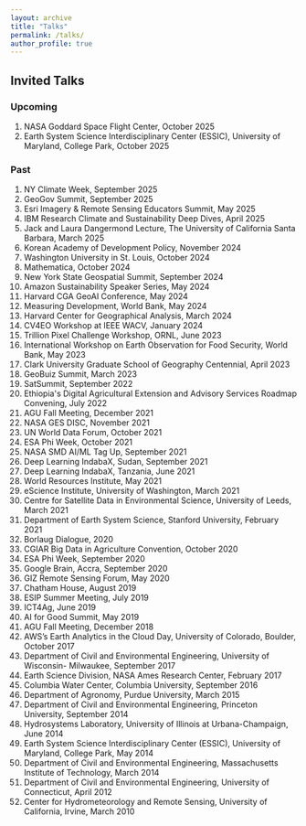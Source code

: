 ```yaml
---
layout: archive
title: "Talks"
permalink: /talks/
author_profile: true
---
```


## Invited Talks

### Upcoming
1. NASA Goddard Space Flight Center, October 2025
1. Earth System Science Interdisciplinary Center (ESSIC), University of Maryland, College Park, October 2025

### Past
1. NY Climate Week, September 2025
1. GeoGov Summit, September 2025
1. Esri Imagery & Remote Sensing Educators Summit, May 2025
1. IBM Research Climate and Sustainability Deep Dives, April 2025
1. Jack and Laura Dangermond Lecture, The University of California Santa Barbara, March 2025
1. Korean Academy of Development Policy, November 2024
2. Washington University in St. Louis, October 2024
3. Mathematica, October 2024
4. New York State Geospatial Summit, September 2024
5. Amazon Sustainability Speaker Series, May 2024
6. Harvard CGA GeoAI Conference, May 2024
7. Measuring Development, World Bank, May 2024
8. Harvard Center for Geographical Analysis, March 2024
9. CV4EO Workshop at IEEE WACV, January 2024
10.	Trillion Pixel Challenge Workshop, ORNL, June 2023
11.	International Workshop on Earth Observation for Food Security, World Bank, May 2023
12.	Clark University Graduate School of Geography Centennial, April 2023
13.	GeoBuiz Summit, March 2023
14.	SatSummit, September 2022
15.	Ethiopia's Digital Agricultural Extension and Advisory Services Roadmap Convening, July 2022
16.	AGU Fall Meeting, December 2021
17.	NASA GES DISC, November 2021
18.	UN World Data Forum, October 2021
19.	ESA Phi Week, October 2021
20.	NASA SMD AI/ML Tag Up, September 2021
21.	Deep Learning IndabaX, Sudan, September 2021
22.	Deep Learning IndabaX, Tanzania, June 2021
23.	World Resources Institute, May 2021
24.	eScience Institute, University of Washington, March 2021
25.	Centre for Satellite Data in Environmental Science, University of Leeds, March 2021
26.	Department of Earth System Science, Stanford University, February 2021
27.	Borlaug Dialogue, 2020
28.	CGIAR Big Data in Agriculture Convention, October 2020
29.	ESA Phi Week, September 2020
30.	Google Brain, Accra, September 2020
31.	GIZ Remote Sensing Forum, May 2020
32.	Chatham House, August 2019
33.	ESIP Summer Meeting, July 2019
34.	ICT4Ag, June 2019
35.	AI for Good Summit, May 2019
36.	AGU Fall Meeting, December 2018
37.	AWS’s Earth Analytics in the Cloud Day, University of Colorado, Boulder, October 2017
38.	Department of Civil and Environmental Engineering, University of Wisconsin- Milwaukee, September 2017
39.	Earth Science Division, NASA Ames Research Center, February 2017
40.	Columbia Water Center, Columbia University, September 2016
41.	Department of Agronomy, Purdue University, March 2015
42.	Department of Civil and Environmental Engineering, Princeton University, September 2014
43.	Hydrosystems Laboratory, University of Illinois at Urbana-Champaign, June 2014
44.	Earth System Science Interdisciplinary Center (ESSIC), University of Maryland, College Park, May 2014
45.	Department of Civil and Environmental Engineering, Massachusetts Institute of Technology, March 2014
46.	Department of Civil and Environmental Engineering, University of Connecticut, April 2012
47.	Center for Hydrometeorology and Remote Sensing, University of California, Irvine, March 2010